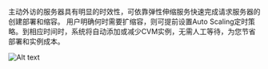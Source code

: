 主动外访的服务器具有明显的时效性，可依靠弹性伸缩服务快速完成请求服务器的创建部署和缩容。
用户明确何时需要扩缩容，则可提前设置Auto Scaling定时策略。到相应时间时，系统将自动添加或减少CVM实例，无需人工等待，为您节省部署和实例成本。

![Alt text](http://imgcache.tce.fsphere.cn/static/mc.qcloudimg.com/static/img/d3b2a495962d5de3fe890260409496b9/03.png)
